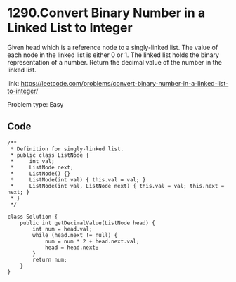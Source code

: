 # 1290.Convert Binary Number in a Linked List to Integer
Given head which is a reference node to a singly-linked list. The value of each node in the linked list is either 0 or 1. The linked list holds the binary representation of a number.
Return the decimal value of the number in the linked list.

link: https://leetcode.com/problems/convert-binary-number-in-a-linked-list-to-integer/

Problem type: Easy

## Code
```
/**
 * Definition for singly-linked list.
 * public class ListNode {
 *     int val;
 *     ListNode next;
 *     ListNode() {}
 *     ListNode(int val) { this.val = val; }
 *     ListNode(int val, ListNode next) { this.val = val; this.next = next; }
 * }
 */
 
class Solution {
    public int getDecimalValue(ListNode head) {
        int num = head.val;
        while (head.next != null) {
            num = num * 2 + head.next.val;
            head = head.next;    
        }
        return num;
    }
}
```
